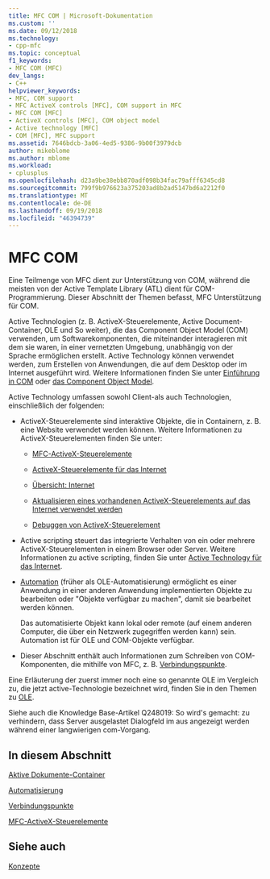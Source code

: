 ```yaml
---
title: MFC COM | Microsoft-Dokumentation
ms.custom: ''
ms.date: 09/12/2018
ms.technology:
- cpp-mfc
ms.topic: conceptual
f1_keywords:
- MFC COM (MFC)
dev_langs:
- C++
helpviewer_keywords:
- MFC, COM support
- MFC ActiveX controls [MFC], COM support in MFC
- MFC COM [MFC]
- ActiveX controls [MFC], COM object model
- Active technology [MFC]
- COM [MFC], MFC support
ms.assetid: 7646bdcb-3a06-4ed5-9386-9b00f3979dcb
author: mikeblome
ms.author: mblome
ms.workload:
- cplusplus
ms.openlocfilehash: d23a9be38ebb870adf098b34fac79afff6345cd8
ms.sourcegitcommit: 799f9b976623a375203ad8b2ad5147bd6a2212f0
ms.translationtype: MT
ms.contentlocale: de-DE
ms.lasthandoff: 09/19/2018
ms.locfileid: "46394739"
---
```

# <a name="mfc-com"></a>MFC COM

Eine Teilmenge von MFC dient zur Unterstützung von COM, während die meisten von der Active Template Library (ATL) dient für COM-Programmierung. Dieser Abschnitt der Themen befasst, MFC Unterstützung für COM.

Active Technologien (z. B. ActiveX-Steuerelemente, Active Document-Container, OLE und So weiter), die das Component Object Model (COM) verwenden, um Softwarekomponenten, die miteinander interagieren mit dem sie waren, in einer vernetzten Umgebung, unabhängig von der Sprache ermöglichen erstellt. Active Technology können verwendet werden, zum Erstellen von Anwendungen, die auf dem Desktop oder im Internet ausgeführt wird. Weitere Informationen finden Sie unter [Einführung in COM](../atl/introduction-to-com.md) oder [das Component Object Model](/windows/desktop/com/the-component-object-model).

Active Technology umfassen sowohl Client-als auch Technologien, einschließlich der folgenden:

- ActiveX-Steuerelemente sind interaktive Objekte, die in Containern, z. B. eine Website verwendet werden können. Weitere Informationen zu ActiveX-Steuerelementen finden Sie unter:

   - [MFC-ActiveX-Steuerelemente](../mfc/mfc-activex-controls.md)

   - [ActiveX-Steuerelemente für das Internet](../mfc/activex-controls-on-the-internet.md)

   - [Übersicht: Internet](../mfc/mfc-internet-programming-basics.md)

   - [Aktualisieren eines vorhandenen ActiveX-Steuerelements auf das Internet verwendet werden](../mfc/upgrading-an-existing-activex-control.md)

   - [Debuggen von ActiveX-Steuerelement](/visualstudio/debugger/how-to-debug-an-activex-control)

- Active scripting steuert das integrierte Verhalten von ein oder mehrere ActiveX-Steuerelementen in einem Browser oder Server. Weitere Informationen zu active scripting, finden Sie unter [Active Technology für das Internet](../mfc/active-technology-on-the-internet.md).

- [Automation](../mfc/automation.md) (früher als OLE-Automatisierung) ermöglicht es einer Anwendung in einer anderen Anwendung implementierten Objekte zu bearbeiten oder "Objekte verfügbar zu machen", damit sie bearbeitet werden können.

     Das automatisierte Objekt kann lokal oder remote (auf einem anderen Computer, die über ein Netzwerk zugegriffen werden kann) sein. Automation ist für OLE und COM-Objekte verfügbar.

- Dieser Abschnitt enthält auch Informationen zum Schreiben von COM-Komponenten, die mithilfe von MFC, z. B. [Verbindungspunkte](../mfc/connection-points.md).

Eine Erläuterung der zuerst immer noch eine so genannte OLE im Vergleich zu, die jetzt active-Technologie bezeichnet wird, finden Sie in den Themen zu [OLE](../mfc/ole-in-mfc.md).

Siehe auch die Knowledge Base-Artikel Q248019: So wird's gemacht: zu verhindern, dass Server ausgelastet Dialogfeld im aus angezeigt werden während einer langwierigen com-Vorgang.

## <a name="in-this-section"></a>In diesem Abschnitt

[Aktive Dokumente-Container](../mfc/active-document-containment.md)

[Automatisierung](../mfc/automation.md)

[Verbindungspunkte](../mfc/connection-points.md)

[MFC-ActiveX-Steuerelemente](../mfc/mfc-activex-controls.md)

## <a name="see-also"></a>Siehe auch

[Konzepte](../mfc/mfc-concepts.md)

